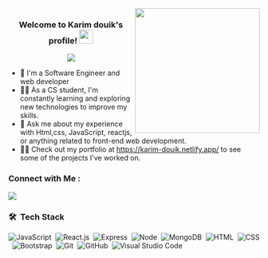 
<img width="250" align="right" src="https://media.giphy.com/media/v1.Y2lkPTc5MGI3NjExNjkzNTcyZjA0YmZiNmI4NjJiNjdlYWJmZDc3NzA1MDRiOGFhMjhmMSZlcD12MV9pbnRlcm5hbF9naWZzX2dpZklkJmN0PWc/bGgsc5mWoryfgKBx1u/giphy.gif">

<h3 align="center">
  Welcome to Karim douik's profile!
  <img src="https://media.giphy.com/media/hvRJCLFzcasrR4ia7z/giphy.gif" width="28">
</h3>

<!-- Typing SVG by DenverCoder1 - https://github.com/DenverCoder1/readme-typing-svg -->
<p align="center">
  <a href="https://github.com/DenverCoder1/readme-typing-svg"><img src="https://readme-typing-svg.herokuapp.com/?lines=Full Stack%20web%20developer;Always%20learning%20new%20things&font=Fira%20Code&center=true&width=440&height=45&color=f75c7e&vCenter=true&size=22"></a>
</p> 

- 🏢 I'm a Software Engineer and web developer
- 👨‍💻 As a CS student, I'm constantly learning and exploring new technologies to improve my skills.
- 💬 Ask me about my experience with Html,css, JavaScript, reactjs, or anything related to front-end web development.
- 👨‍💻 Check out my portfolio at https://karim-douik.netlify.app/ to see some of the projects I've worked on.


### Connect with Me :

<a href="https://linkedin.com/in/taha-abdelkrim-douik-2b782b156/" target="_blank"><img src="https://img.shields.io/badge/-Karim%20douik-0077B5?style=for-the-badge&logo=Linkedin&logoColor=white"/></a>

### 🛠 &nbsp;Tech Stack
![JavaScript](https://img.shields.io/badge/JavaScript-%3Fstyle%3Dflat%26logo%3Djavascript?style=flat&logo=javaScript&labelColor=black&color=white)&nbsp;
![React.js](https://img.shields.io/badge/React-%3Fstyle%3Dflat%26logo%3Dreact?style=flat&logo=react&labelColor=black&color=white)&nbsp;
![Express](https://img.shields.io/badge/Express-%3Fstyle%3Dflat%26logo%3Dexpress?style=flat&logo=Express&logoColor=black&labelColor=yellow&color=black)&nbsp;
![Node](https://img.shields.io/badge/Node-%3Fstyle%3Dflat%26logo%3DNode?style=flat&logo=nodedotjs&labelColor=white&color=black)&nbsp;
![MongoDB](https://img.shields.io/badge/MongoDB-%3Fstyle%3Dflat%26logo%3Dmongodb?style=flat&logo=mongodb&labelColor=white&color=008A1D)&nbsp;
![HTML](https://img.shields.io/badge/HTML-%3Fstyle%3Dflat%26logo%3Dhtml?style=flat&logo=HTML5&labelColor=black&color=white)&nbsp;
![CSS](https://img.shields.io/badge/CSS-%3Fstyle%3Dflat%26logo%3Dcss?style=flat&logo=CSS3&labelColor=black&color=white)&nbsp;
![Bootstrap](https://img.shields.io/badge/Bootstrap-%3Fstyle%3Dflat%26logo%3DBootstrap?style=flat&logo=bootstrap&labelColor=white&color=8A0079)&nbsp;
![Git](https://img.shields.io/badge/GIT-%3Fstyle%3Dflat%26logo%3Dgit?style=flat&logo=git&labelColor=black&color=white)&nbsp;
![GitHub](https://img.shields.io/badge/GITHub-%3Fstyle%3Dflat%26logo%3DGITHub?style=flat&logo=github&labelColor=black&color=white)&nbsp;
![Visual Studio Code](https://img.shields.io/badge/Vscode-%3Fstyle%3Dflat%26logo%3DVscode?style=flat&logo=Visual%20Studio%20code&labelColor=black&color=00B6FF)&nbsp;






